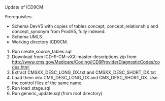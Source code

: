 Update of ICD9CM

Prerequisites:
- Schema DevV5 with copies of tables concept, concept_relationship and concept_synonym from ProdV5, fully indexed. 
- Schema UMLS
- Working directory ICD9CM.

1. Run create_source_tables.sql
2. Download from ICD-9-CM-vXX-master-descriptions.zip from http://www.cms.gov/Medicare/Coding/ICD9ProviderDiagnosticCodes/codes.html
3. Extract CMSXX_DESC_LONG_DX.txt and CMSXX_DESC_SHORT_DX.txt
4. Load them into CMS_DESC_LONG_DX and CMS_DESC_SHORT_DX. Use the control files of the same name.
5. Run load_stage.sql
6. Run generic_update.sql (from root directory)

 